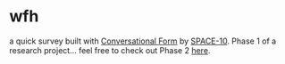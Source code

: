 # wfh

a quick survey built with [Conversational Form](https://github.com/space10-community/conversational-form) by [SPACE-10](https://space10.com/). Phase 1 of a research project... feel free to check out Phase 2 [here](https://github.com/jonodjlee/wfh2).

